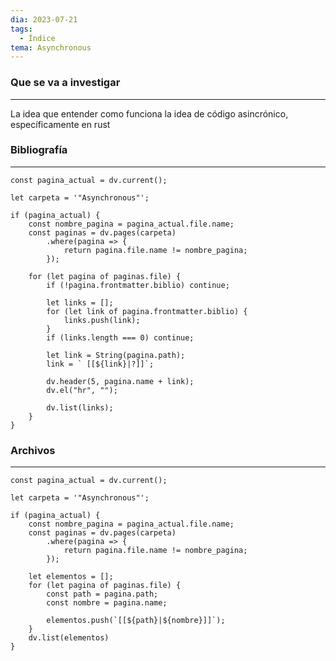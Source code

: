 ```yaml
---
dia: 2023-07-21
tags:
  - Índice
tema: Asynchronous
---
```

### Que se va a investigar
---
La idea que entender como funciona la idea de código asincrónico, específicamente en rust


### Bibliografía
---
```dataviewjs
const pagina_actual = dv.current();

let carpeta = '"Asynchronous"';

if (pagina_actual) {
	const nombre_pagina = pagina_actual.file.name;
	const paginas = dv.pages(carpeta)
		.where(pagina => {
			return pagina.file.name != nombre_pagina;
		});
	
	for (let pagina of paginas.file) {
		if (!pagina.frontmatter.biblio) continue;
		
		let links = [];
		for (let link of pagina.frontmatter.biblio) {
			links.push(link);
		}
		if (links.length === 0) continue;
		
		let link = String(pagina.path);
		link = ` [[${link}|?]]`;

		dv.header(5, pagina.name + link);
		dv.el("hr", "");

		dv.list(links);
	}
}
```



### Archivos
---
```dataviewjs
const pagina_actual = dv.current();

let carpeta = '"Asynchronous"';

if (pagina_actual) {
	const nombre_pagina = pagina_actual.file.name;
	const paginas = dv.pages(carpeta)
		.where(pagina => {
			return pagina.file.name != nombre_pagina;
		});

	let elementos = [];
	for (let pagina of paginas.file) {		
		const path = pagina.path;
		const nombre = pagina.name;

		elementos.push(`[[${path}|${nombre}]]`);
	}
	dv.list(elementos)
}
```
